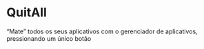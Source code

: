 # QuitAll
“Mate” todos os seus aplicativos com o gerenciador de aplicativos, pressionando um único botão
